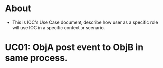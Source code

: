 # About
* This is IOC's Use Case document, describe how user as a specific role will use IOC in a specific context or scenario.

# UC01: ObjA post event to ObjB in same process.
